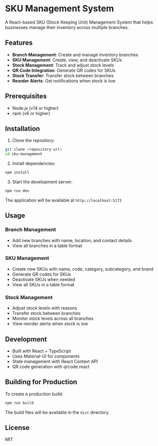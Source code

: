 # SKU Management System

A React-based SKU (Stock Keeping Unit) Management System that helps businesses manage their inventory across multiple branches.

## Features

- **Branch Management**: Create and manage inventory branches
- **SKU Management**: Create, view, and deactivate SKUs
- **Stock Management**: Track and adjust stock levels
- **QR Code Integration**: Generate QR codes for SKUs
- **Stock Transfer**: Transfer stock between branches
- **Reorder Alerts**: Get notifications when stock is low

## Prerequisites

- Node.js (v14 or higher)
- npm (v6 or higher)

## Installation

1. Clone the repository:
```bash
git clone <repository-url>
cd sku-management
```

2. Install dependencies:
```bash
npm install
```

3. Start the development server:
```bash
npm run dev
```

The application will be available at `http://localhost:5173`

## Usage

### Branch Management
- Add new branches with name, location, and contact details
- View all branches in a table format

### SKU Management
- Create new SKUs with name, code, category, subcategory, and brand
- Generate QR codes for SKUs
- Deactivate SKUs when needed
- View all SKUs in a table format

### Stock Management
- Adjust stock levels with reasons
- Transfer stock between branches
- Monitor stock levels across all branches
- View reorder alerts when stock is low

## Development

- Built with React + TypeScript
- Uses Material-UI for components
- State management with React Context API
- QR code generation with qrcode.react

## Building for Production

To create a production build:

```bash
npm run build
```

The build files will be available in the `dist` directory.

## License

MIT 